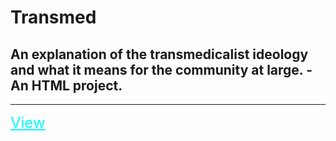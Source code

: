 # Transmed
## An explanation of the transmedicalist ideology and what it means for the community at large. - An HTML project.
<hr>
<a style="font-size: 24px; color: cyan;" title="@ addie.ml" href="https://addie.ml/transmed" rel="noreferrer" referrer="no-referrer">View</a>